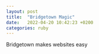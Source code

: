 ```yaml
---
layout: post
title:  "Bridgetown Magic"
date:   2022-04-20 10:42:23 +0200
categories: ruby
---
```


Bridgetown makes websites easy

